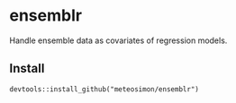 ensemblr
========

Handle ensemble data as covariates of regression models.

Install
-------

    devtools::install_github("meteosimon/ensemblr")
